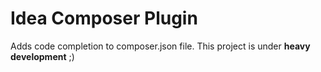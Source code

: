 # Idea Composer Plugin

Adds code completion to composer.json file. This project is under **heavy development** ;)